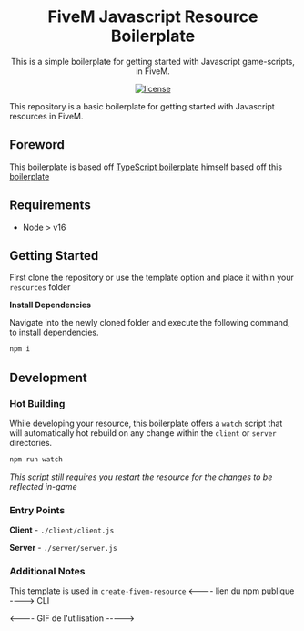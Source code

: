 <h1 align="center">FiveM Javascript Resource Boilerplate</h1>

<div align="center">
This is a simple boilerplate for getting started with Javascript game-scripts, in FiveM.
</div>

<div align="center">

[![license](https://img.shields.io/badge/license-MIT-blue.svg)](https://github.com/project-error/pe-utils/master/LICENSE)

</div>

This repository is a basic boilerplate for getting started
with Javascript resources in FiveM.

## Foreword

This boilerplate is based off [TypeScript boilerplate](https://github.com/JustinMartinDev/fivem-resource-templates/blob/typescript/vanilla) himself based off this [boilerplate](https://depfu.com/github/project-error/fivem-typescript-boilerplate)

## Requirements

- Node > v16

## Getting Started

First clone the repository or use the template option
and place it within your `resources` folder

**Install Dependencies**

Navigate into the newly cloned folder and execute
the following command, to install dependencies.

```sh
npm i
```

## Development

### Hot Building

While developing your resource, this boilerplate offers
a `watch` script that will automatically hot rebuild on any
change within the `client` or `server` directories.

```sh
npm run watch
```

_This script still requires you restart the resource for the
changes to be reflected in-game_

### Entry Points

**Client** - `./client/client.js`

**Server** - `./server/server.js`

### Additional Notes

This template is used in `create-fivem-resource` <---- lien du npm publique ----> CLI

<---- GIF de l'utilisation ----->
